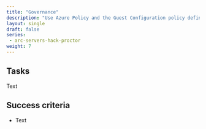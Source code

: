 ```yaml
---
title: "Governance"
description: "Use Azure Policy and the Guest Configuration policy definitions to govern your resources and prove compliancy."
layout: single
draft: false
series:
 - arc-servers-hack-proctor
weight: 7
---
```


## Tasks

Text

## Success criteria

* Text
